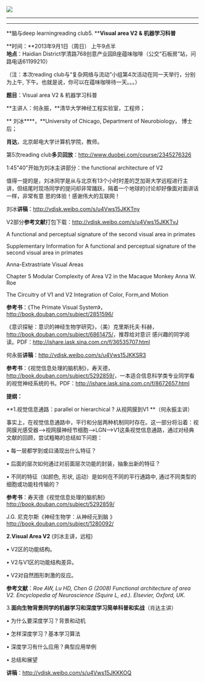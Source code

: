 ****![](http://www.swarmagents.cn/files/201306050049_deep_thinkers-1p8fp2c.jpg)****

****  
****

**脑与deep learningreading club5. ****Visual area V2 & 机器学习科普**

  

**时间：**2013年9月1日（周日） 上午9点半  
**地点**：Haidian District学清路768创意产业园B座蕴味咖啡（公交“石板房”站，问路电话61199210）

（注：本次reading club与“复杂网络与流动”小组第4次活动在同一天举行，分别为上午, 下午。也就是说，你可以在蕴味咖啡待一天。。。）  

  

**题目**：Visual area V2 & 机器学习科普

  

**主讲人：何永振，**清华大学神经工程实验室，工程师；

** 刘冰****，**University of Chicago, Department of Neurobiology， 博士后；

**肖达**，北京邮电大学计算机学院，教师。

第5次reading club**多贝回放**：<http://www.duobei.com/course/2345276326>

1:45"40"开始为刘冰主讲部分：the functional architecture of V2

值得一提的是，刘冰同学是从与北京有13个小时时差的芝加哥大学远程进行主讲，但结尾时现场同学的提问却非常踊跃，隔着一个地球的讨论却好像面对面讲话一样，非常有意
思的体验！感谢伟大的互联网！

  

刘冰**讲稿**：<http://vdisk.weibo.com/s/u4Vws15JKKTny>

V2部分**参考文献**打包下载：<http://vdisk.weibo.com/s/u4Vws15JKKTvJ>

A functional and perceptual signature of the second visual area in primates  

Supplementary Information for A functional and perceptual signature of the
second visual area in primates  

Anna-Extrastriate Visual Areas  

Chapter 5 Modular Complexity of Area V2 in the Macaque Monkey Anna W. Roe  

The Circuitry of V1 and V2 Integration of Color, Form,and Motion  

**参考书**：《The Primate Visual System》，<http://book.douban.com/subject/2851596/>

《意识探秘：意识的神经生物学研究》，（美）克里斯托夫·科赫，<http://book.douban.com/subject/6861475/>，推荐给对意识
感兴趣的同学阅读。PDF：<http://ishare.iask.sina.com.cn/f/36535707.html>

  

何永振**讲稿**：<http://vdisk.weibo.com/s/u4Vws15JKKSR3>

**参考书**：《视觉信息处理的脑机制》，寿天德，<http://book.douban.com/subject/5292859/>，一本适合信息科学类专业同学看的视觉神经系统的书。PDF：<http://ishare.iask.sina.com.cn/f/8672657.html>

  

**提纲：**

**1.视觉信息通路：parallel or hierarchical ? 从视网膜到V1 **（何永振主讲）

事实上，在视觉信息通路中，平行和分层两种机制同时存在。这一部分将沿着：视网膜光感受器-->视网膜神经节细胞-->LGN-->V1这条视觉信息通路，通过对经典
文献的回顾，尝试粗略的总结如下问题：

• 每一层都学到或曰涌现出什么特征？

• 后面的层次如何通过对前面层次功能的封装，抽象出新的特征？

• 不同的特征（如颜色, 形状, 运动）是如何在不同的平行通路中, 通过不同类型的细胞或功能柱传输的？

**参考书**：寿天德《视觉信息处理的脑机制》<http://book.douban.com/subject/5292859/>

J.G. 尼克尔斯《神经生物学：从神经元到脑 》<http://book.douban.com/subject/1280092/>

  

**2.Visual Area V2** (刘冰主讲，远程)

• V2区的功能结构。

• V2与V1区的功能结构差异。

• V2对自然图形刺激的反应。  

**参考文献**：_Roe AW, Lu HD, Chen G (2008) Functional architecture of area V2. Encyclopedia of Neuroscience (Squire L, ed.). Elsevier, Oxford, UK._

  

3.**面向生物背景同学的机器学习和深度学习简单科普和实战**（肖达主讲）

• 为什么要深度学习？背景和动机

• 怎样深度学习？基本学习算法

• 深度学习有什么应用？典型应用举例

• 总结和展望

**讲稿**：<http://vdisk.weibo.com/s/u4Vws15JKKKOQ>

